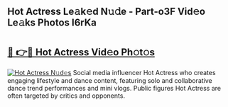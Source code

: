 ## Hot Actress Le𝚊k𝚎d N𝚞𝚍e - Part-o3F Vid𝚎o Le𝚊ks Photos I6rKa

# <h2><a href="http://fbbtz0.evod.top/?m=Hot+Actress">🔗 👉🔴 Hot Actress Vid𝚎o Ph𝚘t𝚘s</a></h2>

[![Hot Actress N𝚞d𝚎s](https://i.imgur.com/8V9OHl7.gif)](http://fbbtz0.evod.top/?m=Hot+Actress)
Social media influencer Hot Actress who creates engaging lifestyle and dance content, featuring solo and collaborative dance trend performances and mini vlogs. Public figures Hot Actress are often targeted by critics and opponents. 
